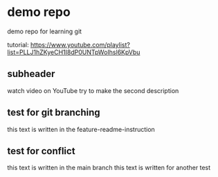 # demo repo

demo repo for learning git

tutorial: https://www.youtube.com/playlist?list=PLLJ1hZKyeCH1I8dP0UNTpWoIhsl6KpVbu

## subheader

watch video on YouTube
try to make the second description

## test for git branching

this text is written in the feature-readme-instruction

## test for conflict
this text is written in the main branch
this text is written for another test 